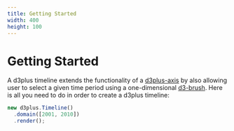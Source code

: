 ```yaml
---
title: Getting Started
width: 400
height: 100
---
```


[width]: 400
[height]: 100

# Getting Started

A d3plus timeline extends the functionality of a [d3plus-axis](https://github.com/d3plus/d3plus-axis) by also allowing user to select a given time period using a one-dimensional [d3-brush](https://github.com/d3/d3-brush). Here is all you need to do in order to create a d3plus timeline:

```js
new d3plus.Timeline()
  .domain([2001, 2010])
  .render();
```
